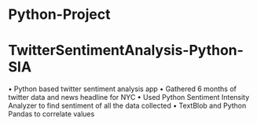 # Python-Project
# TwitterSentimentAnalysis-Python-SIA

•	Python based twitter sentiment analysis app
•	Gathered 6 months of twitter data and news headline for NYC
•	Used Python Sentiment Intensity Analyzer to find sentiment of all the data collected 
•	TextBlob and Python Pandas to correlate values 

